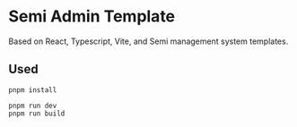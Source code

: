 # Semi Admin Template

Based on React, Typescript, Vite, and Semi management system templates.

## Used

```
pnpm install

pnpm run dev
pnpm run build
```
